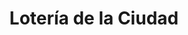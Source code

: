 ---
title: "Lotería de la Ciudad"
url: /ciudad-autonoma-de-buenos-aires/loteria-de-la-ciudad-avenida-lope-de-vega/
shop: Lotterie
---